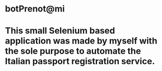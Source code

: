 # botPrenot@mi
# This small Selenium based application was made by myself with the sole purpose to automate the Italian passport registration service.
